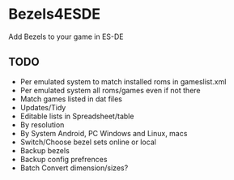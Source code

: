 # Bezels4ESDE
Add Bezels to your game in ES-DE 

## TODO

 * Per emulated system to match installed roms in gameslist.xml
 * Per emulated system all roms/games even if not there
 * Match games listed in dat files
 * Updates/Tidy
 * Editable lists in Spreadsheet/table
 * By resolution
 * By System Android, PC Windows and Linux, macs
 * Switch/Choose bezel sets online or local
 * Backup bezels
 * Backup config prefrences
 * Batch Convert dimension/sizes?
   
